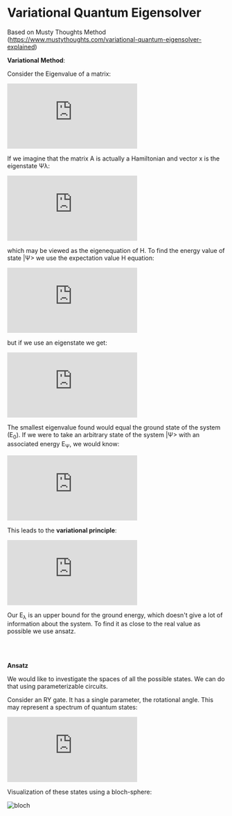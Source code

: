 <h1>Variational Quantum Eigensolver</h1>

Based on Musty Thoughts Method (https://www.mustythoughts.com/variational-quantum-eigensolver-explained)

__Variational Method__:

Consider the Eigenvalue of a matrix:

![equation](https://latex.codecogs.com/gif.latex?A%5Coverrightarrow%7Bx%7D%3D%20%5Clambda%20%5Coverrightarrow%7Bx%7D)

If we imagine that the matrix A is actually a Hamiltonian and vector x is the eigenstate Ψλ:

![equation](https://latex.codecogs.com/gif.latex?H%20%7C%20%5Cpsi%20%5Clambda%20%3E%20%5C%20%3D%20%5C%20%5Clambda%20%7C%20%5Cpsi%20%5Clambda%20%3E)

which may be viewed as the eigenequation of H. To find the energy value of state |Ψ> we use the expectation value H equation:

![equation](https://latex.codecogs.com/gif.latex?%3C%20%5Cpsi%20%7C%20H%20%7C%20%5Cpsi%20%3E%20%5C%20%3D%20%5C%20E%20%28%20%5Cpsi%20%29)

but if we use an eigenstate we get:

![equation](https://latex.codecogs.com/gif.latex?%3C%20%5Cpsi%20%5Clambda%20%7C%20H%20%7C%20%5Cpsi%20%5Clambda%20%3E%20%5C%20%3D%20%5C%20E%20%5Clambda)

The smallest eigenvalue found would equal the ground state of the system (E<sub>0</sub>). If we were to take an arbitrary state of the system |Ψ> with an associated energy E<sub>Ψ</sub>, we would know:

![equation](https://latex.codecogs.com/gif.latex?E_%7B%20%5Cpsi%7D%20%5Cgeq%20E_%7B0%7D)

This leads to the __variational principle__:

![equation](https://latex.codecogs.com/gif.latex?%3C%20%5Cpsi%20%5Clambda%20%7C%20%5C%20H%20%5C%20%7C%20%5Cpsi%20%5Clambda%20%3E%20%5C%20%5Cgeq%20E_%7B0%7D)

Our E<sub>λ</sub> is an upper bound for the ground energy, which doesn't give a lot of information about the system. To find it as close to the real value as possible we use ansatz.

<br>
<br>

__Ansatz__

We would like to investigate the spaces of all the possible states. We can do that using parameterizable circuits. 

Consider an RY gate. It has a single parameter, the rotational angle. This may represent a spectrum of quantum states:

![equation](https://latex.codecogs.com/gif.latex?%5Calpha%20%7C0%3E%20&plus;%20%281-%20%5Calpha%29%7C1%3E)

Visualization of these states using a bloch-sphere:

![bloch](https://user-images.githubusercontent.com/68278907/93074789-27616900-f685-11ea-8a5d-e3efb5b8c73c.png)




